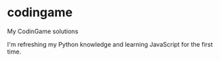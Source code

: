 # codingame
My CodinGame solutions

I'm refreshing my Python knowledge and learning JavaScript for the first time.
